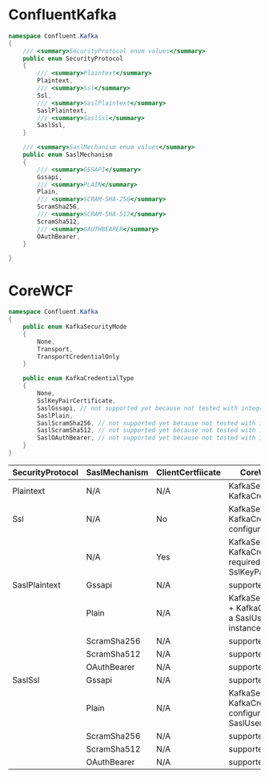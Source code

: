 # ConfluentKafka
```c#
namespace Confluent.Kafka
{
    /// <summary>SecurityProtocol enum values</summary>
    public enum SecurityProtocol
    {
        /// <summary>Plaintext</summary>
        Plaintext,
        /// <summary>Ssl</summary>
        Ssl,
        /// <summary>SaslPlaintext</summary>
        SaslPlaintext,
        /// <summary>SaslSsl</summary>
        SaslSsl,
    }

    /// <summary>SaslMechanism enum values</summary>
    public enum SaslMechanism
    {
        /// <summary>GSSAPI</summary>
        Gssapi,
        /// <summary>PLAIN</summary>
        Plain,
        /// <summary>SCRAM-SHA-256</summary>
        ScramSha256,
        /// <summary>SCRAM-SHA-512</summary>
        ScramSha512,
        /// <summary>OAUTHBEARER</summary>
        OAuthBearer,
    }

}
```
# CoreWCF
```c#
namespace Confluent.Kafka
{
    public enum KafkaSecurityMode
    {
        None,
        Transport,
        TransportCredentialOnly
    }

    public enum KafkaCredentialType
    {
        None,
        SslKeyPairCertificate,
        SaslGssapi, // not supported yet because not tested with integration test.
        SaslPlain,
        SaslScramSha256, // not supported yet because not tested with integration test.
        SaslScramSha512, // not supported yet because not tested with integration test.
        SaslOAuthBearer, // not supported yet because not tested with integration test.
    }
}    
```


| SecurityProtocol | SaslMechanism | ClientCertfiicate | CoreWCF KafkaBinding configuration | 
|--|--|--|--|
| Plaintext | N/A |  N/A | KafkaSecurityMode.None + KafkaCredentialType.None 
| Ssl|  N/A | No | KafkaSecurityMode.Transport + KafkaCredentialType.None + requires configuring CaPem
| |  N/A | Yes | KafkaSecurityMode.Transport + KafkaCredentialType.SslKeyPairCertificate + required configuring CaPem + providing a SslKeyPairCredential instance
| SaslPlaintext| Gssapi|  N/A | supported through custom binding  
| | Plain|  N/A| KafkaSecurityMode.TransportCredentialOnly + KafkaCredentialType.SaslPlain +providing a SaslUsernamePasswordCredential instance
| | ScramSha256|N/A|  supported through custom binding  
| | ScramSha512|  N/A|supported through custom binding  
| | OAuthBearer|  N/A|supported through custom binding  
| SaslSsl| Gssapi | N/A|supported through custom binding 
| | Plain | N/A|KafkaSecurityMode.Transport + KafkaCredentialType.SaslPlain + requires configuring CaPem + providing a SaslUsernamePassword instance
| | ScramSha256 | N/A|supported through custom binding
| | ScramSha512 | N/A|supported through custom binding 
| | OAuthBearer | N/A|supported through custom binding 

 